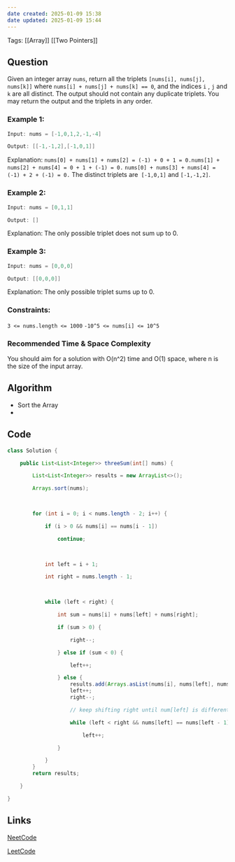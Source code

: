 ```yaml
---
date created: 2025-01-09 15:38
date updated: 2025-01-09 15:44
---
```


Tags: [[Array]] [[Two Pointers]]

## Question

Given an integer array `nums`, return all the triplets `[nums[i], nums[j], nums[k]]` where `nums[i] + nums[j] + nums[k] == 0`, and the indices `i` , `j` and `k` are all distinct.
The output should not contain any duplicate triplets. You may return the output and the triplets in any order.

### Example 1:

```java
Input: nums = [-1,0,1,2,-1,-4]

Output: [[-1,-1,2],[-1,0,1]]

```

Explanation:
`nums[0] + nums[1] + nums[2] = (-1) + 0 + 1 = 0.nums[1] + nums[2] + nums[4] = 0 + 1 + (-1) = 0.`
`nums[0] + nums[3] + nums[4] = (-1) + 2 + (-1) = 0.`
The distinct triplets are`  [-1,0,1] ` and `[-1,-1,2]`.

### Example 2:

```java
Input: nums = [0,1,1]

Output: []

```

Explanation: The only possible triplet does not sum up to 0.

### Example 3:

```java
Input: nums = [0,0,0]

Output: [[0,0,0]]

```

Explanation: The only possible triplet sums up to 0.

### Constraints:

`3 <= nums.length <= 1000`
`-10^5 <= nums[i] <= 10^5`

### Recommended Time & Space Complexity

You should aim for a solution with O(n^2) time and O(1) space, where n is the size of the input array.

## Algorithm

- Sort the Array
- 

## Code

```java
class Solution {

    public List<List<Integer>> threeSum(int[] nums) {

        List<List<Integer>> results = new ArrayList<>();

        Arrays.sort(nums);

  

        for (int i = 0; i < nums.length - 2; i++) {

            if (i > 0 && nums[i] == nums[i - 1])

                continue;

  

            int left = i + 1;

            int right = nums.length - 1;

  

            while (left < right) {

                int sum = nums[i] + nums[left] + nums[right];

                if (sum > 0) {

                    right--;

                } else if (sum < 0) {

                    left++;

                } else {
                    results.add(Arrays.asList(nums[i], nums[left], nums[right]));
                    left++;
                    right--;

                    // keep shifting right until num[left] is different from before

                    while (left < right && nums[left] == nums[left - 1])

                        left++;

                }

            }
        }
        return results;

    }

}
```

## Links

[NeetCode](https://neetcode.io/problems/three-integer-sum)

[LeetCode](https://leetcode.com/problems/3sum/)
